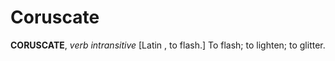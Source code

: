 # Coruscate

**CORUSCATE**, _verb intransitive_ \[Latin , to flash.\] To flash; to lighten; to glitter.